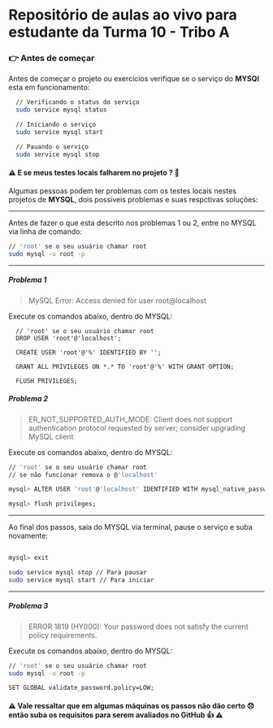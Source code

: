 # Repositório de aulas ao vivo para estudante da Turma 10 - Tribo A

### :point_right: Antes de começar

Antes de começar o projeto ou exercícios verifique se o serviço do **MYSQl** esta em funcionamento:

```sh
  // Verificando o status do serviço
  sudo service mysql status

  // Iniciando o serviço
  sudo service mysql start

  // Pauando o serviço
  sudo service mysql stop
```

#### :warning: E se meus testes locais falharem no projeto ? :thinking:

Algumas pessoas podem ter problemas com os testes locais nestes projetos de **MYSQL**, dois possíveis problemas e suas respctivas soluções:

---

Antes de fazer o que esta descrito nos problemas 1 ou 2, entre no MYSQL via linha de comando:

```sh
// 'root' se o seu usuário chamar root
sudo mysql -u root -p
```

---

##### Problema 1

> MySQL Error: Access denied for user root@localhost

Execute os comandos abaixo, dentro do MYSQL:

```
  // 'root' se o seu usuário chamar root
  DROP USER 'root'@'localhost';
```

```
  CREATE USER 'root'@'%' IDENTIFIED BY '';
```

```
  GRANT ALL PRIVILEGES ON *.* TO 'root'@'%' WITH GRANT OPTION;
```

```
  FLUSH PRIVILEGES;
```

##### Problema 2

> ER_NOT_SUPPORTED_AUTH_MODE: Client does not support authentication protocol requested by server; consider upgrading MySQL client

Execute os comandos abaixo, dentro do MYSQL:

```sh
// 'root' se o seu usuário chamar root
// se não funcionar remova o @'localhost'

mysql> ALTER USER 'root'@'localhost' IDENTIFIED WITH mysql_native_password BY 'Seunome123456*';

mysql> flush privileges;

```

---

Ao final dos passos, saia do MYSQL via terminal, pause o serviço e suba novamente:

```sh

mysql> exit

sudo service mysql stop // Para pausar
sudo service mysql start // Para iniciar
```

---

##### Problema 3

> ERROR 1819 (HY000): Your password does not satisfy the current policy requirements.

Execute os comandos abaixo, dentro do MYSQL:
```sh
// 'root' se o seu usuário chamar root
sudo mysql -u root -p
```

```
SET GLOBAL validate_password.policy=LOW;
```

#### :warning: Vale ressaltar que em algumas máquinas os passos não dão certo :disappointed: então suba os requisitos para serem avaliados no GitHub :+1: :warning:
